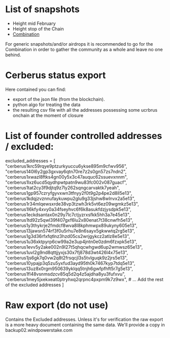 # List of snapshots
* Height mid February
* Height stop of the Chain
* [Combination](./combination_proposal/README.md)

For generic snapshots/and/or airdrops it is recommended to go for the Combination in order to gather the community as a whole and leave no one behind.

# Cerberus status export
Here contained you can find:
* export of the json file (from the blockchain).
* python algo for treating the data
* the resulting csv file with all the addresses possessing some ucrbrus onchain at the moment of closure

# List of founder controlled addresses / excluded:
excluded_addresses = [
    "cerberus1krc59rqye9ptzurkyuccu6ykse895m9cfwv956",
    "cerberus140l6y2gp3gxvay6qtn70re7z2s0gn57zs7ndn2",
    "cerberus1xwazl8ftks4gn00y5x3c47auquc62ssuevxnnm",
    "cerberus1lxz6ucd5qydhpwtpatn9wu83fc002v087guacf",
    "cerberus1tat2cy3f9djtq9z7ly262sqngcarvaktk7yeah",
    "cerberus1gp957czryfgyvxwn3tfnyy2f0t9g2p4pe2d8ll5e13",
    "cerberus1kdqjzvznnufaykuwpu2glu9g33jshw8wlnvx2a5e13",
    "cerberus1r34mlqewsxrde38vp3tzwh3rk5vt6ez09wgmkz5e13",
    "cerberus1l6kfy4xvy0a34fseyhvc6f6k8asukfdzjysdpk5e13",
    "cerberus1eckdsantax0n29y7lc7ctjyzrxsfkk5hh3a7e45e13",
    "cerberus1td92z5qwl39f407gxf6lu2x80enat7t38cnwfh5e13",
    "cerberus1y3thykrje2fmdcf8wva8l8kphmwpx89ukyny605e13",
    "cerberus13jawsn574rf3f0u5rhu7e8n6sayx5gkwwtq2rg5e13",
    "cerberus1g3d36rfxfqtlnz3hzd05cs2wrjgykcz2atlz8e5e13",
    "cerberus1u36xktpyrp6cw99a2e3up4jntn0e0zdm6fzxpk5e13",
    "cerberus1evv5y2ake002n9l27t5qhqcwhgwd6up2wmwsz65e13",
    "cerberus1uvl2g9nd8qttjjyxjs30x7fj878d3wt426l4x75e13",
    "cerberus1js6gk7q0vw2q8t2frsqcjl3s5tvlguqk9z2jrs5e13",
    "cerberus10ypajp3q5zu5yxfud3ayd95th0k7467kyp7tdq5e13",
    "cerberus13uz8x0rgm950639yklqq5tnjh6gwfpfhft5r7g5e13",
    "cerberus1fl48vsnmsdzcv85q5d2q4z5ajdha8yu3fufxvu",
    "cerberus1mey5jxekxeat0ptryhxq2qrpnc4pxpm9k7z9wx",
    # ... Add the rest of the excluded addresses
]

# Raw export (do not use)
Contains the Excluded addresses.
Unless it's for verification the raw export is a more heavy document containing the same data.
We'll provide a copy in backup02.windpowerstake.com
